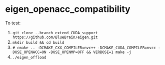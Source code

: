 # eigen_openacc_compatibility

To test:

1. `git clone --branch extend_CUDA_support https://github.com/BlueBrain/eigen.git`
2. `mkdir build && cd build`
3. `# cmake .. -DCMAKE_CXX_COMPILER=nvc++ -DCMAKE_CUDA_COMPILER=nvcc -DUSE_OPENACC=ON -DUSE_OPENMP=OFF && VERBOSE=1 make -j`
4. `./eigen_offload`
